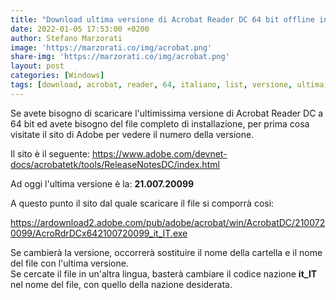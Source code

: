 ```yaml
---
title: "Download ultima versione di Acrobat Reader DC 64 bit offline in Italiano"
date: 2022-01-05 17:53:00 +0200
author: Stefano Marzorati
image: 'https://marzorati.co/img/acrobat.png'
share-img: 'https://marzorati.co/img/acrobat.png'
layout: post
categories: [Windows]
tags: [download, acrobat, reader, 64, italiano, list, versione, ultima, offline]
---
```

Se avete bisogno di scaricare l'ultimissima versione di Acrobat Reader DC a 64 bit ed avete bisogno del file completo di installazione, per prima cosa visitate il sito di Adobe per vedere il numero della versione.   

Il sito è il seguente: <a href="https://www.adobe.com/devnet-docs/acrobatetk/tools/ReleaseNotesDC/index.html" target="_blank">https://www.adobe.com/devnet-docs/acrobatetk/tools/ReleaseNotesDC/index.html</a>   

Ad oggi l'ultima versione è la: **21.007.20099**

A questo punto il sito dal quale scaricare il file si comporrà così:   

<a href="https://ardownload2.adobe.com/pub/adobe/acrobat/win/AcrobatDC/2100720099/AcroRdrDCx642100720099_it_IT.exe" target="_blank">https://ardownload2.adobe.com/pub/adobe/acrobat/win/AcrobatDC/2100720099/AcroRdrDCx642100720099_it_IT.exe</a>   

Se cambierà la versione, occorrerà sostituire il nome della cartella e il nome del file con l'ultima versione.   
Se cercate il file in un'altra lingua, basterà cambiare il codice nazione **it_IT** nel nome del file, con quello della nazione desiderata.   